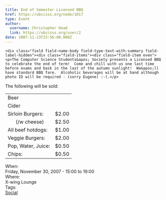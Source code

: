 ```yaml
---
title: End of Semester Licensed BBQ 
href: https://ubccsss.org/node/1017
type: Event
author:
  username: Christopher Head
  link: https://ubccsss.org/user/2
date: 2007-11-23T23:56:00.000Z
---
```



    <div class="field field-name-body field-type-text-with-summary field-label-hidden"><div class="field-items"><div class="field-item even"><p>The Computer Science Students&apos; Society presents a Licensed BBQ to celebrate the end of term!  Come and chill with us one last time before exams and bask in the last of the autumn sunlight!  We&apos;ll have standard BBQ fare.  Alcoholic beverages will be at hand although photo ID will be required - (sorry Eugene) :-(.</p>
<p>The following will be sold:</p>
<table border="0" style="clear: left;">
<tbody><tr>
<td>Beer</td>
<td>&#xA0;</td>
</tr>
<tr>
<td>Cider</td>
<td>&#xA0;</td>
</tr>
<tr>
<td>Sirloin Burgers:</td>
<td>$2.00</td>
</tr>
<tr>
<td>&#xA0;&#xA0;&#xA0;&#xA0;&#xA0;&#xA0;(/w cheese)</td>
<td>$2.50</td>
</tr>
<tr>
<td>All beef hotdogs:</td>
<td>$1.00</td>
</tr>
<tr>
<td>Veggie Burgers:</td>
<td>$2.00</td>
</tr>
<tr>
<td>Pop, Water, Juice:</td>
<td>$0.50</td>
</tr>
<tr>
<td>Chips:</td>
<td>$0.50</td>
</tr>
</tbody></table>
</div></div></div><div class="field field-name-field-dates field-type-datetime field-label-above"><div class="field-label">When:&#xA0;</div><div class="field-items"><div class="field-item even"><span class="date-display-single">Friday, November 30, 2007 - <span class="date-display-range"><span class="date-display-start">15:00</span> to <span class="date-display-end">19:00</span></span></span></div></div></div><div class="field field-name-field-location field-type-text field-label-above"><div class="field-label">Where:&#xA0;</div><div class="field-items"><div class="field-item even">X-wing Lounge</div></div></div>    <footer>
    <div class="field field-name-field-tags field-type-taxonomy-term-reference field-label-above"><div class="field-label">Tags:&#xA0;</div><div class="field-items"><div class="field-item even"><a href="/social">Social</a></div></div></div>      </footer>
    